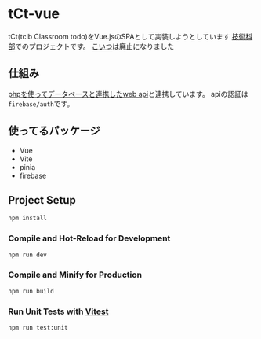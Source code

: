 # tCt-vue
tCt(tclb Classroom todo)をVue.jsのSPAとして実装しようとしています
[技術科部](https://tclb.cf)でのプロジェクトです。
[こいつ](https://github.com/yosshipaopao/tCt)は廃止になりました
## 仕組み
[phpを使ってデータベースと連携したweb api](https://github.com/yosshipaopao/tCt-beta)と連携しています。
apiの認証は`firebase/auth`です。
## 使ってるパッケージ
- Vue
- Vite
- pinia
- firebase
## Project Setup

```sh
npm install
```

### Compile and Hot-Reload for Development

```sh
npm run dev
```

### Compile and Minify for Production

```sh
npm run build
```

### Run Unit Tests with [Vitest](https://vitest.dev/)

```sh
npm run test:unit
```
